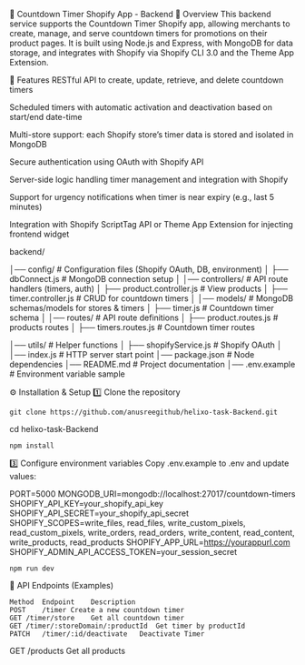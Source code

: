 📌 Countdown Timer Shopify App - Backend
📖 Overview
This backend service supports the Countdown Timer Shopify app, allowing merchants to create, manage, and serve countdown timers for promotions on their product pages. It is built using Node.js and Express, with MongoDB for data storage, and integrates with Shopify via Shopify CLI 3.0 and the Theme App Extension.

🚀 Features
RESTful API to create, update, retrieve, and delete countdown timers

Scheduled timers with automatic activation and deactivation based on start/end date-time

Multi-store support: each Shopify store’s timer data is stored and isolated in MongoDB

Secure authentication using OAuth with Shopify API

Server-side logic handling timer management and integration with Shopify

Support for urgency notifications when timer is near expiry (e.g., last 5 minutes)

Integration with Shopify ScriptTag API or Theme App Extension for injecting frontend widget

backend/

│── config/                  # Configuration files (Shopify OAuth, DB, environment)
│   ├── dbConnect.js           # MongoDB connection setup
│
│── controllers/              # API route handlers (timers, auth)
│   ├── product.controller.js    # View products
│   ├── timer.controller.js  # CRUD for countdown timers
│
│── models/                   # MongoDB schemas/models for stores & timers
│   ├── timer.js              # Countdown timer schema
│
│── routes/                   # API route definitions
│   ├── product.routes.js        #  products routes
│   ├── timers.routes.js      # Countdown timer routes

│── utils/                    # Helper functions
│   ├── shopifyService.js     # Shopify OAuth 
│
│── index.js                 # HTTP server start point
│── package.json              # Node dependencies
│── README.md                 # Project documentation
│── .env.example              # Environment variable sample


⚙️ Installation & Setup
1️⃣ Clone the repository
```
git clone https://github.com/anusreegithub/helixo-task-Backend.git
```
cd helixo-task-Backend
```
npm install
```

3️⃣ Configure environment variables
Copy .env.example to .env and update values:


PORT=5000
MONGODB_URI=mongodb://localhost:27017/countdown-timers
SHOPIFY_API_KEY=your_shopify_api_key
SHOPIFY_API_SECRET=your_shopify_api_secret
SHOPIFY_SCOPES=write_files, read_files, write_custom_pixels, read_custom_pixels, write_orders, read_orders, write_content, read_content, write_products, read_products
SHOPIFY_APP_URL=https://yourappurl.com
SHOPIFY_ADMIN_API_ACCESS_TOKEN=your_session_secret

```
npm run dev 
```


📡 API Endpoints (Examples)
```
Method	Endpoint	Description
POST	/timer Create a new countdown timer
GET	/timer/store	Get all countdown timer
GET	/timer/:storeDomain/:productId	Get timer by productId
PATCH	/timer/:id/deactivate	Deactivate Timer
```

GET /products  Get all products

